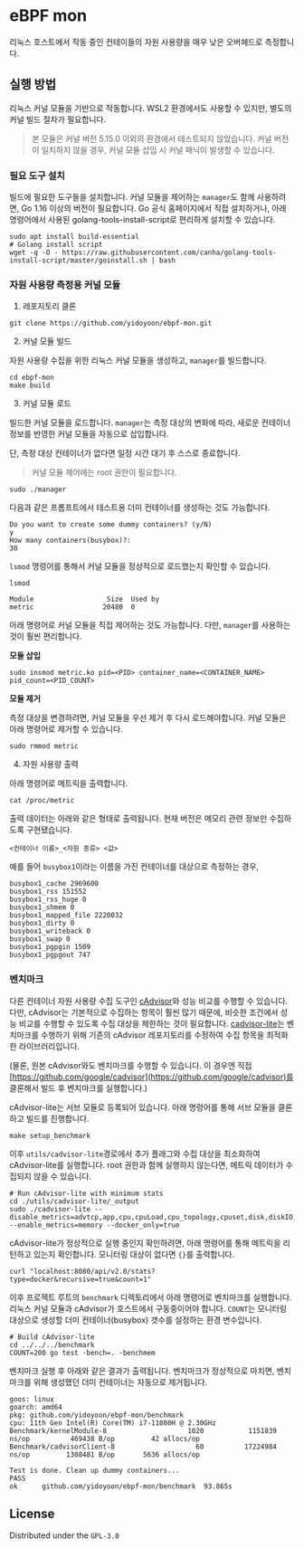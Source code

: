 # eBPF mon

리눅스 호스트에서 작동 중인 컨테이들의 자원 사용량을 매우 낮은 오버헤드로 측정합니다.

## 실행 방법

리눅스 커널 모듈을 기반으로 작동합니다. WSL2 환경에서도 사용할 수 있지만, 별도의 커널 빌드 절차가 필요합니다.

> 본 모듈은 커널 버전 5.15.0 이외의 환경에서 테스트되지 않았습니다. 커널 버전이 일치하지 않을 경우, 커널 모듈 삽입 시 커널 패닉이 발생할 수 있습니다.

### 필요 도구 설치

빌드에 필요한 도구들을 설치합니다. 커널 모듈을 제어하는 `manager`도 함께 사용하려면, Go 1.16 이상의 버전이 필요합니다. Go 공식 홈페이지에서 직접 설치하거나, 아래 명령어에서 사용된 golang-tools-install-script로 편리하게 설치할 수 있습니다.

```shell
sudo apt install build-essential
# Golang install script
wget -q -O - https://raw.githubusercontent.com/canha/golang-tools-install-script/master/goinstall.sh | bash
```

### 자원 사용량 측정용 커널 모듈

1. 레포지토리 클론

```shell
git clone https://github.com/yidoyoon/ebpf-mon.git
```

2. 커널 모듈 빌드

자원 사용량 수집을 위한 리눅스 커널 모듈을 생성하고, `manager`를 빌드합니다. 

```shell
cd ebpf-mon
make build
```

3. 커널 모듈 로드

빌드한 커널 모듈을 로드합니다. `manager`는 측정 대상의 변화에 따라, 새로운 컨테이너 정보를 반영한 커널 모듈을 자동으로 삽입합니다.

단, 측정 대상 컨테이너가 없다면 일정 시간 대기 후 스스로 종료합니다.

> 커널 모듈 제어에는 root 권한이 필요합니다.

```shell
sudo ./manager
```

다음과 같은 프롬프트에서 테스트용 더미 컨테이너를 생성하는 것도 가능합니다.

```shell
Do you want to create some dummy containers? (y/N)
y
How many containers(busybox)?:
30
```

`lsmod` 명령어를 통해서 커널 모듈을 정상적으로 로드했는지 확인할 수 있습니다.

```shell
lsmod

Module                  Size  Used by
metric                 20480  0
```

아래 명령어로 커널 모듈을 직접 제어하는 것도 가능합니다. 다만, `manager`를 사용하는 것이 훨씬 편리합니다.

**모듈 삽입**

```shell
sudo insmod metric.ko pid=<PID> container_name=<CONTAINER_NAME> pid_count=<PID_COUNT>
```

**모듈 제거**

측정 대상을 변경하려면, 커널 모듈을 우선 제거 후 다시 로드해야합니다. 커널 모듈은 아래 명령어로 제거할 수 있습니다.

```shell
sudo rmmod metric
```

4. 자원 사용량 출력

아래 명령어로 메트릭을 출력합니다.

```shell
cat /proc/metric
```

출력 데이터는 아래와 같은 형태로 출력됩니다. 현재 버전은 메모리 관련 정보만 수집하도록 구현됐습니다.

```shell
<컨테이너 이름>_<자원 종류> <값>
```

예를 들어 `busybox1`이라는 이름을 가진 컨테이너를 대상으로 측정하는 경우,

```shell
busybox1_cache 2969600
busybox1_rss 151552
busybox1_rss_huge 0
busybox1_shmem 0
busybox1_mapped_file 2220032
busybox1_dirty 0
busybox1_writeback 0
busybox1_swap 0
busybox1_pgpgin 1509
busybox1_pgpgout 747
```

### 벤치마크

다른 컨테이너 자원 사용량 수집 도구인 [cAdvisor](https://github.com/google/cadvisor)와 성능 비교를 수행할 수 있습니다. 다만, cAdvisor는 기본적으로 수집하는 항목이 훨씬 많기 때문에, 비슷한 조건에서 성능 비교를 수행할 수 있도록 수집 대상을 제한하는 것이 필요합니다. [cadvisor-lite](https://github.com/yidoyoon/cadvisor-lite)는 벤치마크를 수행하기 위해 기존의 cAdvisor 레포지토리를 수정하여 수집 항목을 최적화한 라이브러리입니다.

(물론, 원본 cAdvisor와도 벤치마크를 수행할 수 있습니다. 이 경우엔 직접 [https://github.com/google/cadvisor](https://github.com/google/cadvisor)를 클론해서 빌드 후 벤치마크를 실행합니다.)

cAdvisor-lite는 서브 모듈로 등록되어 있습니다. 아래 명령어를 통해 서브 모듈을 클론하고 빌드를 진행합니다.

```shell
make setup_benchmark
```

이후 `utils/cadvisor-lite`경로에서 추가 플래그와 수집 대상을 최소화하여 cAdvisor-lite를 실행합니다. root 권한과 함께 실행하지 않는다면, 메트릭 데이터가 수집되지 않을 수 있습니다.

```shell
# Run cAdvisor-lite with minimum stats
cd ./utils/cadvisor-lite/_output
sudo ./cadvisor-lite --disable_metrics=advtcp,app,cpu,cpuLoad,cpu_topology,cpuset,disk,diskIO,hugetlb,memory,memory_numa,network,oom_event,percpu,perf_event,process,referenced_memory,resctrl,sched,tcp,udp,memory_numa,referenced_memory --enable_metrics=memory --docker_only=true
```

cAdvisor-lite가 정상적으로 실행 중인지 확인하려면, 아래 명령어를 통해 메트릭을 리턴하고 있는지 확인합니다. 모니터링 대상이 없다면 `{}`를 출력합니다.

```shell
curl "localhost:8080/api/v2.0/stats?type=docker&recursive=true&count=1"
```

이후 프로젝트 루트의 `benchmark` 디렉토리에서 아래 명령어로 벤치마크를 실행합니다. 리눅스 커널 모듈과 cAdvisor가 호스트에서 구동중이어야 합니다. `COUNT`는 모니터링 대상으로 생성할 더미 컨테이너(busybox) 갯수를 설정하는 환경 변수입니다.

```shell
# Build cAdvisor-lite
cd ../../../benchmark
COUNT=200 go test -bench=. -benchmem
```

벤치마크 실행 후 아래와 같은 결과가 출력됩니다. 벤치마크가 정상적으로 마치면, 벤치마크를 위해 생성했던 더미 컨테이너는 자동으로 제거됩니다.

```shell
goos: linux
goarch: amd64
pkg: github.com/yidoyoon/ebpf-mon/benchmark
cpu: 11th Gen Intel(R) Core(TM) i7-11800H @ 2.30GHz
Benchmark/kernelModule-8                    1020           1151839 ns/op          469438 B/op         42 allocs/op
Benchmark/cadvisorClient-8                    60          17224984 ns/op         1308481 B/op       5636 allocs/op

Test is done. Clean up dummy containers...
PASS
ok      github.com/yidoyoon/ebpf-mon/benchmark  93.865s
```

## License

Distributed under the `GPL-3.0`
